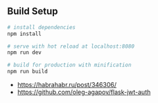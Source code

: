 
## Build Setup

``` bash
# install dependencies
npm install

# serve with hot reload at localhost:8080
npm run dev

# build for production with minification
npm run build
```

* https://habrahabr.ru/post/346306/
* https://github.com/oleg-agapov/flask-jwt-auth
